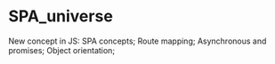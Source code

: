 # SPA_universe
New concept in JS: SPA concepts;  Route mapping; Asynchronous and promises; Object orientation;
